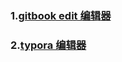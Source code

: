 ### 1.[gitbook edit 编辑器](https://legacy.gitbook.com/editor)


### 2.[typora 编辑器](https://www.typora.io/)
